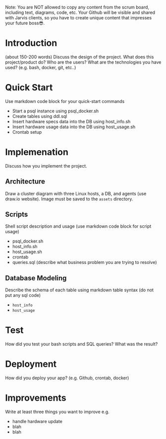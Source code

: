 Note: You are NOT allowed to copy any content from the scrum board, including text, diagrams, code, etc. Your Github will be visible and shared with Jarvis clients, so you have to create unique content that impresses your future boss😎.

# Introduction
(about 150-200 words)
Discuss the design of the project. What does this project/product do? Who are the users? What are the technologies you have used? (e.g. bash, docker, git, etc..)

# Quick Start
Use markdown code block for your quick-start commands
- Start a psql instance using psql_docker.sh
- Create tables using ddl.sql
- Insert hardware specs data into the DB using host_info.sh
- Insert hardware usage data into the DB using host_usage.sh
- Crontab setup

# Implemenation
Discuss how you implement the project.
## Architecture
Draw a cluster diagram with three Linux hosts, a DB, and agents (use draw.io website). Image must be saved to the `assets` directory.

## Scripts
Shell script description and usage (use markdown code block for script usage)
- psql_docker.sh
- host_info.sh
- host_usage.sh
- crontab
- queries.sql (describe what business problem you are trying to resolve)

## Database Modeling
Describe the schema of each table using markdown table syntax (do not put any sql code)
- `host_info`
- `host_usage`

# Test
How did you test your bash scripts and SQL queries? What was the result?

# Deployment
How did you deploy your app? (e.g. Github, crontab, docker)

# Improvements
Write at least three things you want to improve 
e.g. 
- handle hardware update 
- blah
- blah
